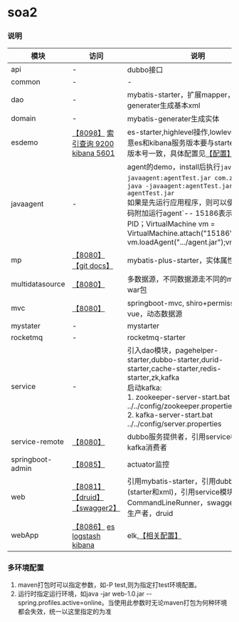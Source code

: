 # soa2
### 说明
|模块|访问|说明|
|---|---|---|
|api|-|dubbo接口|
|common|-|-|
|dao|-|mybatis-starter，扩展mapper，mybatis-generater生成基本xml|
|domain|-|mybatis-generater生成实体|
|esdemo|[【8098】](http://localhost:8098/test/findAll) [索引查询 9200](http://127.0.0.1:9200/student_index/_search?q=思想&pretty=true) [kibana 5601](http://127.0.0.1:5601)|es-starter,highlevel操作,lowlevel操作。注意es和kibana服务版本要与starter引用的es版本号一致，具体配置见[【配置】](./esdemo/README.MD)|
|javaagent|-|agent的demo，install后执行`java -javaagent:agentTest.jar com.zjy.App`或`java -javaagent:agentTest.jar -jar agentTest.jar`<br>如果是先运行应用程序，则可以使用这些代码附加运行agent`-- 15186表示目标进程的PID；VirtualMachine vm = VirtualMachine.attach("15186");  vm.loadAgent(".../agent.jar");vm.detach();|
|mp|[【8080】](http://localhost:8080) [【git docs】](https://gitee.com/baomidou/mybatisplus-spring-boot)|mybatis-plus-starter，实体属性枚举|
|multidatasource|[【8080】](http://localhost:8080)|多数据源，不同数据源走不同的mapper；打war包|
|mvc|[【8080】](http://localhost:8080)|springboot-mvc, shiro+permission，vue，动态数据源|
|mystater|-|mystarter|
|rocketmq|-|rocketmq-starter|
|service|-|引入dao模块，pagehelper-starter,dubbo-starter,durid-starter,cache-starter,redis-starter,zk,kafka<br>启动kafka:<br>1. zookeeper-server-start.bat ../../config/zookeeper.properties<br>2. kafka-server-start.bat ../../config/server.properties|
|service-remote|[【8080】](http://localhost:8080)|dubbo服务提供者，引用service模块，kafka消费者|
|springboot-admin|[【8085】](http://localhost:8085)|actuator监控|
|web|[【8081】](http://localhost:8081) [【druid】](http://localhost:8081/druid) [【swagger2】](http://localhost:8081/swagger-ui.html)|引用mybatis-starter，引用dubbo服务(starter和xml)，引用service模块，CommandLineRunner，swagger2, kafka生产者，druid|
|webApp|[【8086】](http://localhost:8086/index) [es](http://127.0.0.1:9200) [logstash](http://127.0.0.1:9600) [kibana](http://127.0.0.1:5601)|elk,[【相关配置】](./webApp/README.MD)|

### 多环境配置
1. maven打包时可以指定参数，如-P test,则为指定打test环境配置。
2. 运行时指定运行环境，如java -jar web-1.0.jar --spring.profiles.active=online。当使用此参数时无论maven打包为何种环境都会失效，统一以这里指定的为准
